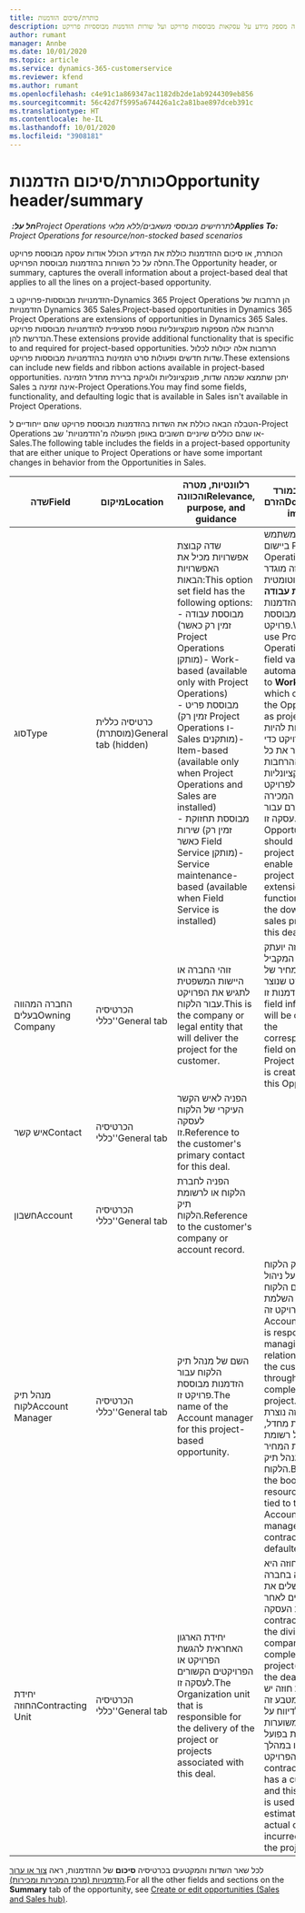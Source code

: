 ```yaml
---
title: כותרת/סיכום הזדמנות
description: נושא זה מספק מידע על עסקאות מבוססות פרויקט ועל שורות הזדמנות מבוססיות פרויקט.
author: rumant
manager: Annbe
ms.date: 10/01/2020
ms.topic: article
ms.service: dynamics-365-customerservice
ms.reviewer: kfend
ms.author: rumant
ms.openlocfilehash: c4e91c1a869347ac1182db2de1ab9244309eb856
ms.sourcegitcommit: 56c42d7f5995a674426a1c2a81bae897dceb391c
ms.translationtype: HT
ms.contentlocale: he-IL
ms.lasthandoff: 10/01/2020
ms.locfileid: "3908181"
---
```

# <a name="opportunity-headersummary"></a><span data-ttu-id="708d6-103">כותרת/סיכום הזדמנות</span><span class="sxs-lookup"><span data-stu-id="708d6-103">Opportunity header/summary</span></span>

<span data-ttu-id="708d6-104">_**חל על:** ‏Project Operations לתרחישים מבוססי משאבים/ללא מלאי_</span><span class="sxs-lookup"><span data-stu-id="708d6-104">_**Applies To:** Project Operations for resource/non-stocked based scenarios_</span></span>


<span data-ttu-id="708d6-105">הכותרת, או סיכום ההזדמנות כוללת את המידע הכולל אודות עסקה מבוססת פרויקט החלה על כל השורות בהזדמנות מבוססת הפרויקט.</span><span class="sxs-lookup"><span data-stu-id="708d6-105">The Opportunity header, or summary, captures the overall information about a project-based deal that applies to all the lines on a project-based opportunity.</span></span>

<span data-ttu-id="708d6-106">הזדמנויות מבוססות-פרוייקט ב-Dynamics 365 Project Operations הן הרחבות של הזדמנויות Dynamics 365 Sales.</span><span class="sxs-lookup"><span data-stu-id="708d6-106">Project-based opportunities in Dynamics 365 Project Operations are extensions of opportunities in Dynamics 365 Sales.</span></span> <span data-ttu-id="708d6-107">הרחבות אלה מספקות פונקציונליות נוספת ספציפית להזדמנויות מבוססות פרויקט הנדרשת להן.</span><span class="sxs-lookup"><span data-stu-id="708d6-107">These extensions provide additional functionality that is specific to and required for project-based opportunities.</span></span> <span data-ttu-id="708d6-108">הרחבות אלה יכולות לכלול שדות חדשים ופעולות סרט הזמינות בהזדמנויות מבוססות פרויקט.</span><span class="sxs-lookup"><span data-stu-id="708d6-108">These extensions can include new fields and ribbon actions available in project-based opportunities.</span></span> <span data-ttu-id="708d6-109">יתכן שתמצא שכמה שדות, פונקציונליות ולוגיקת ברירת מחדל הזמינה Sales אינה זמינה ב-Project Operations.</span><span class="sxs-lookup"><span data-stu-id="708d6-109">You may find some fields, functionality, and defaulting logic that is available in Sales isn't available in Project Operations.</span></span>

<span data-ttu-id="708d6-110">הטבלה הבאה כוללת את השדות בהזדמנות מבוססת פרויקט שהם ייחודיים ל-Project Operations או שהם כוללים שיוניים חשובים באופן הפעולה מ'הזדמנויות' שב-Sales.</span><span class="sxs-lookup"><span data-stu-id="708d6-110">The following table includes the fields in a project-based opportunity that are either unique to Project Operations or have some important changes in behavior from the Opportunities in Sales.</span></span>

| <span data-ttu-id="708d6-111">**שדה**</span><span class="sxs-lookup"><span data-stu-id="708d6-111">**Field**</span></span> | <span data-ttu-id="708d6-112">**מיקום**</span><span class="sxs-lookup"><span data-stu-id="708d6-112">**Location**</span></span> | <span data-ttu-id="708d6-113">**רלוונטיות, מטרה והכוונה**</span><span class="sxs-lookup"><span data-stu-id="708d6-113">**Relevance, purpose, and guidance**</span></span> | <span data-ttu-id="708d6-114">**השפעה במורד הזרם**</span><span class="sxs-lookup"><span data-stu-id="708d6-114">**Downstream impact**</span></span> |
| --- | --- | --- | --- |
| <span data-ttu-id="708d6-115">סוג</span><span class="sxs-lookup"><span data-stu-id="708d6-115">Type</span></span> | <span data-ttu-id="708d6-116">כרטיסיה כללית (מוסתרת)</span><span class="sxs-lookup"><span data-stu-id="708d6-116">General tab (hidden)</span></span> | <span data-ttu-id="708d6-117">שדה קבוצת אפשרויות מכיל את האפשרויות הבאות:</span><span class="sxs-lookup"><span data-stu-id="708d6-117">This option set field has the following options:</span></span></br><span data-ttu-id="708d6-118">- מבוססת עבודה (זמין רק כאשר Project Operations מותקן)</span><span class="sxs-lookup"><span data-stu-id="708d6-118">- Work-based (available only with Project Operations)</span></span></br><span data-ttu-id="708d6-119">- מבוססת פריט (זמין רק Project Operations ו-Sales מותקנים)</span><span class="sxs-lookup"><span data-stu-id="708d6-119">- Item-based (available only when Project Operations and Sales are installed)</span></span></br><span data-ttu-id="708d6-120">- מבוססת תחזוקת שירות (זמין רק כאשר Field Service מותקן)</span><span class="sxs-lookup"><span data-stu-id="708d6-120">- Service maintenance-based (available when Field Service is installed)</span></span> | <span data-ttu-id="708d6-121">כאשר אתה משתמש ביישום Project Operations, הערך של שדה זה מוגדר אוטומטית ל**מבוססת עבודה** שמסווג את הזדמנות להזדמנות מבוססת פרויקט.</span><span class="sxs-lookup"><span data-stu-id="708d6-121">When you use Project Operations, this field value is automatically set to **Work-based** which classifies the Opportunity as project-based.</span></span> <span data-ttu-id="708d6-122">על ההזדמנות להיות מבוססת פרויקט כדי לאפשר את כל ההרחבות והפונקציונליות הספציפיות לפרויקט בתהליך המכירה במורד הזרם עבור עסקה זו.</span><span class="sxs-lookup"><span data-stu-id="708d6-122">An Opportunity should be project-based to enable all project-specific extensions and functionality in the downstream sales process for this deal.</span></span> |
| <span data-ttu-id="708d6-123">החברה המהווה בעלים</span><span class="sxs-lookup"><span data-stu-id="708d6-123">Owning Company</span></span> | <span data-ttu-id="708d6-124">הכרטיסיה 'כללי'</span><span class="sxs-lookup"><span data-stu-id="708d6-124">General tab</span></span> | <span data-ttu-id="708d6-125">זוהי החברה או היישות המשפטית לתגיש את הפרויקט עבור הלקוח.</span><span class="sxs-lookup"><span data-stu-id="708d6-125">This is the company or legal entity that will deliver the project for the customer.</span></span> | <span data-ttu-id="708d6-126">פרטי שדה זה יועתק לשדה המקביל בהצעת המחיר של הפרויקט שנוצר מהזדמנות זו.</span><span class="sxs-lookup"><span data-stu-id="708d6-126">This field information will be copied to the corresponding field on the Project quote that is created from this Opportunity.</span></span> |
| <span data-ttu-id="708d6-127">איש קשר</span><span class="sxs-lookup"><span data-stu-id="708d6-127">Contact</span></span> | <span data-ttu-id="708d6-128">הכרטיסיה 'כללי'</span><span class="sxs-lookup"><span data-stu-id="708d6-128">General tab</span></span> | <span data-ttu-id="708d6-129">הפניה לאיש הקשר העיקרי של הלקוח לעסקה זו.</span><span class="sxs-lookup"><span data-stu-id="708d6-129">Reference to the customer's primary contact for this deal.</span></span> | |
| <span data-ttu-id="708d6-130">חשבון</span><span class="sxs-lookup"><span data-stu-id="708d6-130">Account</span></span> | <span data-ttu-id="708d6-131">הכרטיסיה 'כללי'</span><span class="sxs-lookup"><span data-stu-id="708d6-131">General tab</span></span> | <span data-ttu-id="708d6-132">הפניה לחברת הלקוח או לרשומת תיק הלקוח.</span><span class="sxs-lookup"><span data-stu-id="708d6-132">Reference to the customer's company or account record.</span></span> | |
| <span data-ttu-id="708d6-133">מנהל תיק לקוח</span><span class="sxs-lookup"><span data-stu-id="708d6-133">Account Manager</span></span> | <span data-ttu-id="708d6-134">הכרטיסיה 'כללי'</span><span class="sxs-lookup"><span data-stu-id="708d6-134">General tab</span></span> | <span data-ttu-id="708d6-135">השם של מנהל תיק הלקוח עבור הזדמנות מבוססת פרויקט זו.</span><span class="sxs-lookup"><span data-stu-id="708d6-135">The name of the Account manager for this project-based opportunity.</span></span> | <span data-ttu-id="708d6-136">מנהל תיק הלקוח אחראי על ניהול הקשר עם הלקוח במהלך השלמת פרויקט זה.</span><span class="sxs-lookup"><span data-stu-id="708d6-136">The Account manager is responsible for managing the relationship with the customer through the completion of this project.</span></span> <span data-ttu-id="708d6-137">יחידת החוזה נוצרת כברירת מחדל, בהתבסס על רשומת להצעת המחיר הקשורה למנהל תיק הלקוח.</span><span class="sxs-lookup"><span data-stu-id="708d6-137">Based on the bookable resource record tied to the Account manager, the contracting unit is defaulted.</span></span> |
| <span data-ttu-id="708d6-138">יחידת החוזה</span><span class="sxs-lookup"><span data-stu-id="708d6-138">Contracting Unit</span></span> | <span data-ttu-id="708d6-139">הכרטיסיה 'כללי'</span><span class="sxs-lookup"><span data-stu-id="708d6-139">General tab</span></span> | <span data-ttu-id="708d6-140">יחידת הארגון האחראית להגשת הפרויקט או הפרויקטים הקשורים לעסקה זו.</span><span class="sxs-lookup"><span data-stu-id="708d6-140">The Organization unit that is responsible for the delivery of the project or projects associated with this deal.</span></span> | <span data-ttu-id="708d6-141">יחידת החוזה היא החטיבה בחברה שתשלים את הפרויקטים לאחר סגירת העסקה.</span><span class="sxs-lookup"><span data-stu-id="708d6-141">The contracting unit is the division of the company that will complete the project(s) after the deal is closed.</span></span> <span data-ttu-id="708d6-142">לכל יחידת חוזה יש מטבע, מטבע זה משמש לדיווח על עלויות משוערות ועלויות בפועל שנגרמו במהלך הפרויקט.</span><span class="sxs-lookup"><span data-stu-id="708d6-142">Every contracting unit has a currency, and this currency is used to report estimated and actual costs incurred during the project.</span></span> |

<span data-ttu-id="708d6-143">לכל שאר השדות והמקטעים בכרטיסיה **סיכום** של ההזדמנות, ראה [צור או ערוך הזדמנויות (מרכז המכירות ומכירות)](https://docs.microsoft.com/dynamics365/sales-enterprise/create-edit-opportunity-sales).</span><span class="sxs-lookup"><span data-stu-id="708d6-143">For all the other fields and sections on the **Summary** tab of the opportunity, see [Create or edit opportunities (Sales and Sales hub)](https://docs.microsoft.com/dynamics365/sales-enterprise/create-edit-opportunity-sales).</span></span>
